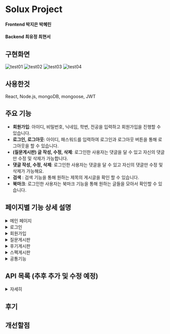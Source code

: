 # Solux Project 

#### Frontend   박지은 박혜린 
#### Backend    최유정 최현서


## 구현화면
![test01](https://user-images.githubusercontent.com/70712293/216828477-12948b76-c061-4d5b-a4c4-f17e753845a9.gif)
![test02](https://user-images.githubusercontent.com/70712293/216828504-13eae446-5011-48e0-983e-e2806fbf8378.gif)
![test03](https://user-images.githubusercontent.com/70712293/216828521-8c1e2b50-508e-44e1-910f-de79f0698d88.gif)
![test04](https://user-images.githubusercontent.com/70712293/216828527-db4aa827-0324-4a95-9471-26134e3b90ef.gif)

## 사용한것
React, Node.js, mongoDB, mongoose, JWT

## 주요 기능
- **회원가입**: 아이디, 비밀번호, 닉네임, 학번, 전공을 입력하고 회원가입을 진행할 수 있습니다.
- **로그인, 로그아웃**: 아이디, 패스워드를 입력하여 로그인과 로그아웃 버튼을 통해 로그아웃을 할 수 있습니다.
- **(질문게시판) 글 작성, 수정, 삭제**: 로그인한 사용자는 댓글을 달 수 있고 자신의 댓글만 수정 및 삭제가 가능합니다.
- **댓글 작성, 수정, 삭제**: 로그인한 사용자는 댓글을 달 수 있고 자신의 댓글만 수정 및 삭제가 가능해요.
- **검색** : 검색 기능을 통해 원하는 제목의 게시글을 확인 할 수 있습니다.
- **북마크**: 로그인한 사용자는 북마크 기능을 통해 원하는 글들을 모아서 확인할 수 있습니다.


## 페이지별 기능 상세 설명

<details>
    <summary>메인 페이지</summary>
    <img width="1508" alt="image" src="https://user-images.githubusercontent.com/70712293/216829054-a2e75b62-eb0f-40c4-9f60-07d40b7fd7a6.png">

- 로그인 여부에 따라 로그인 버튼 혹은 글쓰기 버튼이 보이게 되며 접속 중인 사용자 닉네임을 표시합니다.
- 글 목록은 최신순으로 표시되며 제목, 작성자, 작성 일자를 표시합니다.
- 자세히 보기 버튼을 누르면 해당 글의 상세 페이지로 이동합니다.
    
</details>
    

<details>
    <summary>로그인</summary>
    <img width="1510" alt="image" src="https://user-images.githubusercontent.com/70712293/216829112-18582c60-e8c9-4e46-b302-d2f5da0b9a51.png">
    
- 사용자는 아이디와 패스워드를 입력하여 로그인을 요청합니다.
- 서버는 DB에 해당 사용자 정보가 존재한다면 토큰을 발급하고 로그인 요청을 승인합니다.
- 로그인 성공 시 메인페이지로 이동합니다.
<!-- - 로그인한 사용자가 강제로 로그인 페이지에 접속한다면 메인 페이지로 돌려보냅니다.  -->
</details>

<details>
    <summary>회원가입</summary>
    <img width="1512" alt="image" src="https://user-images.githubusercontent.com/70712293/216830817-f25a91fa-c6e5-425f-98b2-25c3d8fd09eb.png">

<!-- - 아이디는 3자 이상 영문 ,숫자, _ 만 사용 가능하고 패스워드는 아이디가 포함되지 않는 4자 이상 사용할 수 있어요.  -->
- 닉네임은 공백을 제외한 2자~10자 사용할 수 있어요.
- 아이디, 닉네임 중복확인 여부를 서버에 요청을 보내면 기존 사용자의 아이디, 닉네임과 중복되는지 체크합니다.
- 모든 조건을 충족한다면 가입정보와 패스워드(bcrypt 모듈을 활용하여 salt 해시 알고리즘으로 암호화된 값)를 DB에 저장합니다.
- 회원가입이 성공적이라면 메인 페이지로 이동합니다.
<!-- - 만약 로그인한 사용자가 강제로 회원가입 페이지에 접속한다면 메인 페이지로 돌려보냅니다. -->
</details>


<details>
    <summary>질문게시판</summary>
    <img width="1503" alt="image" src="https://user-images.githubusercontent.com/70712293/216830335-3dcc11dd-7209-4313-8a8e-57729238b470.png">
    <img width="1500" alt="image" src="https://user-images.githubusercontent.com/70712293/216830354-5da656c6-5515-43e4-9254-48b4854e27b9.png">
    
- 로그인한 사용자만 글 작성이 가능합니다.
- 제목과 내용을 작성하여 글쓰기 버튼을 누르면 게시글을 등록할 수 있습니다.
- 누구든지 글의 제목, 작성자, 작성일, 댓글을 확인할 수 있습니다.
<!-- - 댓글 작성은 로그인한 사용자에게만 보이며 댓글을 작성하여 등록할 수 있습니다. -->
- 댓글은 최신순으로 보이며 자신이 작성한 댓글만 수정 및 삭제를 할 수 있습니다.
- 해당 글의 작성자만 수정 및 삭제 버튼이 보이며 해당 기능을 이용할 수 있습니다.
<!-- - 게시글 삭제 시 댓글들이 모두 지워집니다. -->
</details>

<details>
    <summary>후기게시판</summary>
    <img width="1504" alt="image" src="https://user-images.githubusercontent.com/70712293/216830419-288d323f-7cca-4917-a285-fb8cbb3c093c.png">
    <img width="1501" alt="image" src="https://user-images.githubusercontent.com/70712293/216830425-9783dd14-d892-4b60-854b-bf9dd1035039.png">
    
- 로그인한 사용자만 글 작성이 가능합니다.
- 제목과 내용을 작성하여 글쓰기 버튼을 누르면 게시글을 등록할 수 있습니다.
- 누구든지 글의 제목, 작성자, 작성일을 확인할 수 있습니다.
- 해당 글의 작성자만 수정 및 삭제 버튼이 보이며 해당 기능을 이용할 수 있습니다.
</details>


<details>
    <summary>스펙게시판</summary>
    <img width="1511" alt="image" src="https://user-images.githubusercontent.com/70712293/216830531-cffc686a-626d-427d-a71a-3d98c249ace2.png">
    <img width="1512" alt="image" src="https://user-images.githubusercontent.com/70712293/216830548-98c69397-3a50-4a15-8b75-6560308d12f8.png">
    
- 로그인한 사용자만 글 작성이 가능합니다.
- 제목과 내용을 작성하여 글쓰기 버튼을 누르면 게시글을 등록할 수 있습니다.
- 누구든지 글의 제목, 작성자, 작성일을 확인할 수 있습니다.
- 해당 글의 작성자만 수정 및 삭제 버튼이 보이며 해당 기능을 이용할 수 있습니다.
</details>

<!-- <details>
    <summary>검색</summary>
   
- 검색 키워드와 DB에 저장된 게시글 제목과 비교해 검색 결과를 보여줍니다.
- 모든 사용자가 검색 요청을 할 수 있습니다.
</details> -->

<!-- <details>
    <summary>북마크</summary>
   
- 로그인한 사용자만 북마크 등록이 가능합니다.
- 북마크 등록 버튼을 클릭하면 북마크가 등록됩니다.
- 로그인한 사용자는 마이페이지에서 북마크 목록이 확인이 가능합니다.
- 로그인한 사용자만 북마크 해제가 가능합니다.
</details> -->

<details>
    <summary>공통기능</summary>
- 로그인이 필요한 기능은 모두 토큰을 확인하여 정상적인 사용자인지 체크합니다. (미들웨어)
<!-- - 외부로 보이는 모든 정보는 XSS 공격을 대비해 sanitize-html 모듈을 활용하여 데이터를 저장하고 보여줍니다.제목과 내용을 작성하여 글쓰기 버튼을 누르면 게시글을 등록할 수 있습니다. -->
</details>

## API 목록 (추후 추가 및 수정 예정)
<details>
    <summary>자세히</summary>

|      |  기능  | Method |URL|request|response|
| :- | :- | :- | :- | :- | :- |
| 메인 페이지 |  화면 표시   |  GET|/||index.html|
| |접속 정보|GET|/user| |nickname|
|로그인|화면 표시|GET|/login| |login.html|
| |사용자 접속|POST|/login|{ id, password }|success \|\| empty \|\| fail|
|회원가입|화면 표시|GET|/register||register.html|
| |등록 요청|POST|/register|{ id, password, password_re, nickname }|success \|\| empty \|\| wrong_id \|\| wrong_nickname \|\| wrong_password \|\| already_id \|\| already_nickname \|\| diff_password |
| 글 작성 페이지 | 화면 표시 | GET | /new | | new.html |
| |질문게시판 글 리스트| GET | /questions | |{ postId, title, nickname, date }...|
| |질문게시판 글 조회| GET | /questions/:postId | |{ postId, title, nickname, date }...|
| |질문게시판 글 작성| GET | /list | |{ postId, title, nickname, date }...|
| |글 리스트| GET | /list | |{ postId, title, nickname, date }...|    
| | 글 작성 | POST | /new | { title, content} | success \|\| empty \|\| fail |
|  상세 페이지 |  화면 표시   | GET | /:postId | | detail.html |
| | 글 상세 정보 | GET | /list/:postId | |    {title, nickname, content, date}  |
| | 글 수정 | PUT | /list/:postId | { title, content  } | success \|\| empty \|\| fail |
| | 글 삭제 | DELETE |   /list/:postId | | success \|\| fail |
| | 댓글 목록 |  GET |  /comment/:postId  | | {nickname, comment, date}... |
| | 댓글 작성 |  POST |  /comment/:postId  | { comment } | success \|\| empty \|\| fail |
| | 댓글 수정 |  PUT | comment/:commentId | { commentId, comment } | success \|\| empty \|\| fail |
| | 댓글 삭제 | DELETE | comment/:commentId | | success \|\| fail |

</details>

## 후기

## 개선할점
